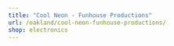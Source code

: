 ```yaml
---
title: "Cool Neon - Funhouse Productions"
url: /oakland/cool-neon-funhouse-productions/
shop: electronics
---
```

